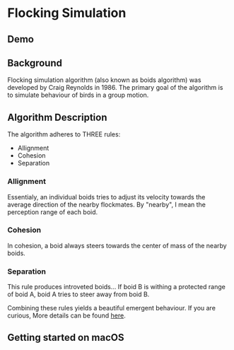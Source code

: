 # Flocking Simulation 

## Demo



## Background 
Flocking simulation algorithm (also known as boids algorithm) was developed by Craig Reynolds in 1986.
The primary goal of the algorithm is to simulate behaviour of birds in a group motion.

## Algorithm Description 
The algorithm adheres to THREE rules: 
- Allignment 
- Cohesion 
- Separation 
### Allignment 
Essentialy, an individual boids tries to adjust its velocity towards the average direction of the nearby 
flockmates. By "nearby", I mean the perception range of each boid. 

### Cohesion 
In cohesion, a boid always steers towards the center of mass of the nearby boids. 

### Separation 
This rule produces introveted boids... If boid B is withing a protected range of boid A, boid A tries to steer away from boid B. 

Combining these rules yields a beautiful emergent behaviour. If you are curious,
More details can be found [here](https://en.wikipedia.org/wiki/Boids). 


## Getting started on macOS